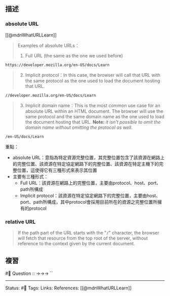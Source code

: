## 描述

### absolute URL

[[@mdnWhatURLLearn]]
>  Examples of absolute URLs：
> 1.  Full URL (the same as the one we used before)
```
https://developer.mozilla.org/en-US/docs/Learn
```
> 2. Implicit protocol：In this case, the browser will call that URL with the same protocol as the one used to load the document hosting that URL.
```
//developer.mozilla.org/en-US/docs/Learn
```
> 3. Implicit domain name：This is the most common use case for an absolute URL within an HTML document. The browser will use the same protocol and the same domain name as the one used to load the document hosting that URL. **Note:** _it isn't possible to omit the domain name without omitting the protocol as well_.
```
/en-US/docs/Learn
```

重點：
- absolute URL：意指為特定資源完整位置，其完整位置包含了該資源在網路上的完整位置、該資源在特定協定網路下的完整位置、該資源在特定主機下的完整位置，這使得它有三種形式來表示其位置
- 主要有三種形式：
	- Full URL：該資源在網路上的完整位置，主要由protocol、host、port、path所構成
	- Implicit protocol：該資源在特定協定網路下的完整位置，主要由host、port、path所構成，其中protocol會採用目前所在的資源之完整位置所擁有的protocol


### relative URL




> If the path part of the URL starts with the "`/`" character, the browser will fetch that resource from the top root of the server, without reference to the context given by the current document.


## 複習
#🧠 Question :: ->->-> ``

---
Status: #🌱 
Tags:
Links:
References:
[[@mdnWhatURLLearn]]